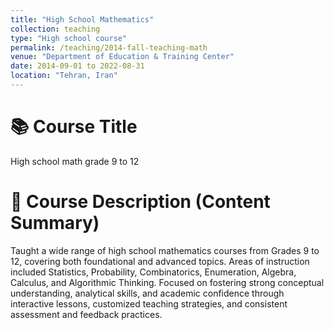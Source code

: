 ```yaml
---
title: "High School Mathematics"
collection: teaching
type: "High school course"
permalink: /teaching/2014-fall-teaching-math
venue: "Department of Education & Training Center"
date: 2014-09-01 to 2022-08-31
location: "Tehran, Iran"
---
```


📚 Course Title
======
High school math grade 9 to 12 

🧾 Course Description (Content Summary)
======
Taught a wide range of high school mathematics courses from Grades 9 to 12, covering both foundational and advanced topics. Areas of instruction included Statistics, Probability, Combinatorics, Enumeration, Algebra, Calculus, and Algorithmic Thinking. Focused on fostering strong conceptual understanding, analytical skills, and academic confidence through interactive lessons, customized teaching strategies, and consistent assessment and feedback practices.